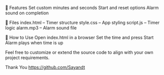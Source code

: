 🔧 Features
Set custom minutes and seconds
Start and reset options
Alarm sound on completion

📁 Files
index.html – Timer structure
style.css – App styling
script.js – Timer logic
alarm.mp3 – Alarm sound file

🚀 How to Use
Open index.html in a browser
Set the time and press Start
Alarm plays when time is up

Feel free to customize or extend the source code to align with your own project requirements.

Thank You 
https://github.com/Sayandt
